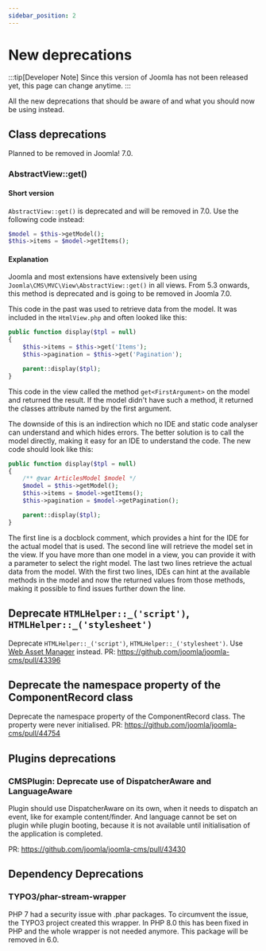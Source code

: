 ```yaml
---
sidebar_position: 2
---
```


New deprecations
================

:::tip[Developer Note]
  Since this version of Joomla has not been released yet, this page can change anytime.
:::

All the new deprecations that should be aware of and what you should now be using instead.

## Class deprecations

Planned to be removed in Joomla! 7.0.

### AbstractView::get()
#### Short version
`AbstractView::get()` is deprecated and will be removed in 7.0. Use the following code instead:
```php
$model = $this->getModel();
$this->items = $model->getItems();
```
#### Explanation
Joomla and most extensions have extensively been using `Joomla\CMS\MVC\View\AbstractView::get()` in all views. From 5.3 onwards,
this method is deprecated and is going to be removed in Joomla 7.0.

This code in the past was used to retrieve data from the model. It was included in the `HtmlView.php` and often looked like this:
```php
public function display($tpl = null)
{
    $this->items = $this->get('Items');
    $this->pagination = $this->get('Pagination');

    parent::display($tpl);
}
```
This code in the view called the method `get<FirstArgument>` on the model and returned the result. If the model didn't have such a method,
it returned the classes attribute named by the first argument.

The downside of this is an indirection which no IDE and static code analyser can understand and which hides errors. The better 
solution is to call the model directly, making it easy for an IDE to understand the code. The new code should look like this:

```php
public function display($tpl = null)
{
    /** @var ArticlesModel $model */
    $model = $this->getModel();
    $this->items = $model->getItems();
    $this->pagination = $model->getPagination();

    parent::display($tpl);
}
```
The first line is a docblock comment, which provides a hint for the IDE for the actual model that is used.
The second line will retrieve the model set in the view. If you have more than one model in a view, you can provide it with a parameter to select the right model.
The last two lines retrieve the actual data from the model. With the first two lines, IDEs can hint at the available methods in the model
and now the returned values from those methods, making it possible to find issues further down the line.

## Deprecate `HTMLHelper::_('script')`, `HTMLHelper::_('stylesheet')` 

Deprecate `HTMLHelper::_('script')`, `HTMLHelper::_('stylesheet')`. Use [Web Asset Manager](https://manual.joomla.org/docs/general-concepts/web-asset-manager) instead.
PR: https://github.com/joomla/joomla-cms/pull/43396

## Deprecate the namespace property of the ComponentRecord class

Deprecate the namespace property of the ComponentRecord class. The property were never initialised.
PR: https://github.com/joomla/joomla-cms/pull/44754


## Plugins deprecations

### CMSPlugin: Deprecate use of DispatcherAware and LanguageAware

Plugin should use DispatcherAware on its own, when it needs to dispatch an event, like for example content/finder.
And language cannot be set on plugin while plugin booting, because it is not available until initialisation of the application is completed.

PR: https://github.com/joomla/joomla-cms/pull/43430

## Dependency Deprecations

### TYPO3/phar-stream-wrapper

PHP 7 had a security issue with .phar packages. To circumvent the issue, the TYPO3 project created this wrapper.
In PHP 8.0 this has been fixed in PHP and the whole wrapper is not needed anymore. This package will be removed in 6.0.

